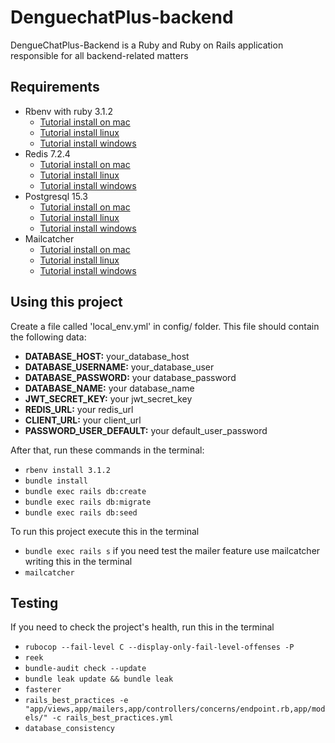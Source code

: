 # DenguechatPlus-backend
DengueChatPlus-Backend is a Ruby and Ruby on Rails application responsible for all backend-related matters

## Requirements
- Rbenv with ruby 3.1.2
  - [Tutorial install on mac](https://www.digitalocean.com/community/tutorials/how-to-install-ruby-on-rails-with-rbenv-on-macos)
  - [Tutorial install linux](https://www.digitalocean.com/community/tutorials/how-to-install-ruby-on-rails-with-rbenv-on-ubuntu-20-04)
  - [Tutorial install windows](https://github.com/ccmywish/rbenv-for-windows)
- Redis 7.2.4
  - [Tutorial install on mac](https://redis.io/docs/latest/operate/oss_and_stack/install/install-redis/install-redis-on-mac-os/)
  - [Tutorial install linux](https://redis.io/docs/latest/operate/oss_and_stack/install/install-redis/install-redis-on-linux/)
  - [Tutorial install windows](https://redis.io/docs/latest/operate/oss_and_stack/install/install-redis/install-redis-on-windows/)
- Postgresql 15.3
    - [Tutorial install on mac](https://www.devart.com/dbforge/postgresql/how-to-install-postgresql-on-macos/)
    - [Tutorial install linux](https://utho.com/docs/linux/how-to-install-postgresql-15-on-ubuntu-22-04/)
    - [Tutorial install windows](https://www.guru99.com/download-install-postgresql.html)
- Mailcatcher
  - [Tutorial install on mac](https://formulae.brew.sh/formula/mailcatcher)
  - [Tutorial install linux](https://blog.eldernode.com/install-mailcatcher-on-ubuntu-20-04/)
  - [Tutorial install windows](https://ipv6.rs/tutorial/Windows_10/MailCatcher/)

## Using this project
Create a file called 'local_env.yml' in config/ folder. This file should contain the following data:
- **DATABASE_HOST:** your_database_host
- **DATABASE_USERNAME:** your_database_user
- **DATABASE_PASSWORD:** your database_password
- **DATABASE_NAME:** your database_name
- **JWT_SECRET_KEY:** your jwt_secret_key
- **REDIS_URL:** your redis_url
- **CLIENT_URL:** your client_url
- **PASSWORD_USER_DEFAULT:** your default_user_password

After that, run these commands in the terminal:
 - `rbenv install 3.1.2`
 - `bundle install`
 - `bundle exec rails db:create`
 - `bundle exec rails db:migrate`
 - `bundle exec rails db:seed`

To run this project execute this in the terminal
- `bundle exec rails s`
 if you need test the mailer feature use mailcatcher writing this in the terminal
- `mailcatcher`

## Testing

If you need to check the project's health, run this in the terminal
- `rubocop --fail-level C --display-only-fail-level-offenses -P`
- `reek`
- `bundle-audit check --update`
- `bundle leak update && bundle leak`
- `fasterer`
- `rails_best_practices -e "app/views,app/mailers,app/controllers/concerns/endpoint.rb,app/models/" -c rails_best_practices.yml`
- `database_consistency`
